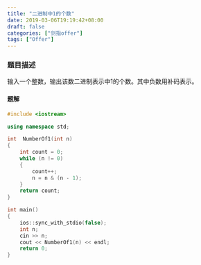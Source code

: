 ```yaml
---
title: "二进制中1的个数"
date: 2019-03-06T19:19:42+08:00
draft: false
categories: ["剑指offer"]
tags: ["Offer"]
---
```


### 题目描述

输入一个整数，输出该数二进制表示中1的个数。其中负数用补码表示。

#### 题解

```c++
#include <iostream>

using namespace std;

int  NumberOf1(int n)
{
	int count = 0;
	while (n != 0)
	{
		count++;
		n = n & (n - 1);
	}
	return count;
}

int main()
{
	ios::sync_with_stdio(false);
	int n;
	cin >> n;
	cout << NumberOf1(n) << endl;
	return 0;
}
```